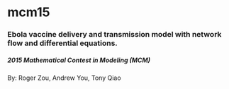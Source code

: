 # mcm15

### Ebola vaccine delivery and transmission model with network flow and differential equations.
##### 2015 Mathematical Contest in Modeling (MCM)

By: Roger Zou, Andrew You, Tony Qiao


